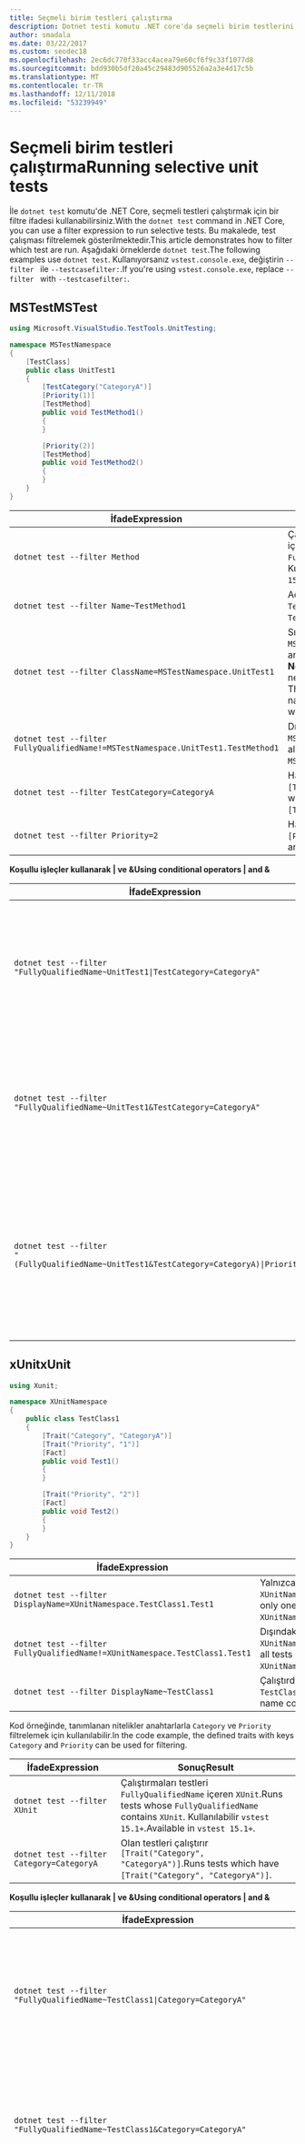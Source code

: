 ```yaml
---
title: Seçmeli birim testleri çalıştırma
description: Dotnet testi komutu .NET core'da seçmeli birim testlerini çalıştırmak için bir filtre ifadesi kullanma
author: smadala
ms.date: 03/22/2017
ms.custom: seodec18
ms.openlocfilehash: 2ec6dc770f33acc4acea79e60cf6f9c33f1077d8
ms.sourcegitcommit: bdd930b5df20a45c29483d905526a2a3e4d17c5b
ms.translationtype: MT
ms.contentlocale: tr-TR
ms.lasthandoff: 12/11/2018
ms.locfileid: "53239949"
---
```

# <a name="running-selective-unit-tests"></a><span data-ttu-id="821d7-103">Seçmeli birim testleri çalıştırma</span><span class="sxs-lookup"><span data-stu-id="821d7-103">Running selective unit tests</span></span>

<span data-ttu-id="821d7-104">İle `dotnet test` komutu'de .NET Core, seçmeli testleri çalıştırmak için bir filtre ifadesi kullanabilirsiniz.</span><span class="sxs-lookup"><span data-stu-id="821d7-104">With the `dotnet test` command in .NET Core, you can use a filter expression to run selective tests.</span></span> <span data-ttu-id="821d7-105">Bu makalede, test çalışması filtrelemek gösterilmektedir.</span><span class="sxs-lookup"><span data-stu-id="821d7-105">This article demonstrates how to filter which test are run.</span></span> <span data-ttu-id="821d7-106">Aşağıdaki örneklerde `dotnet test`.</span><span class="sxs-lookup"><span data-stu-id="821d7-106">The following examples use `dotnet test`.</span></span> <span data-ttu-id="821d7-107">Kullanıyorsanız `vstest.console.exe`, değiştirin `--filter ` ile `--testcasefilter:`.</span><span class="sxs-lookup"><span data-stu-id="821d7-107">If you're using `vstest.console.exe`, replace `--filter ` with `--testcasefilter:`.</span></span>

## <a name="mstest"></a><span data-ttu-id="821d7-108">MSTest</span><span class="sxs-lookup"><span data-stu-id="821d7-108">MSTest</span></span>

```csharp
using Microsoft.VisualStudio.TestTools.UnitTesting;

namespace MSTestNamespace
{
    [TestClass]
    public class UnitTest1
    {
        [TestCategory("CategoryA")]
        [Priority(1)]
        [TestMethod]
        public void TestMethod1()
        {
        }

        [Priority(2)]
        [TestMethod]
        public void TestMethod2()
        {
        }
    }
}
```

| <span data-ttu-id="821d7-109">İfade</span><span class="sxs-lookup"><span data-stu-id="821d7-109">Expression</span></span> | <span data-ttu-id="821d7-110">Sonuç</span><span class="sxs-lookup"><span data-stu-id="821d7-110">Result</span></span> |
| ---------- | ------ |
| `dotnet test --filter Method` | <span data-ttu-id="821d7-111">Çalıştırmaları testleri `FullyQualifiedName` içeren `Method`.</span><span class="sxs-lookup"><span data-stu-id="821d7-111">Runs tests whose `FullyQualifiedName` contains `Method`.</span></span> <span data-ttu-id="821d7-112">Kullanılabilir `vstest 15.1+`.</span><span class="sxs-lookup"><span data-stu-id="821d7-112">Available in `vstest 15.1+`.</span></span> |
| `dotnet test --filter Name~TestMethod1` | <span data-ttu-id="821d7-113">Adında içeren çalıştırdığında `TestMethod1`.</span><span class="sxs-lookup"><span data-stu-id="821d7-113">Runs tests whose name contains `TestMethod1`.</span></span> |
| `dotnet test --filter ClassName=MSTestNamespace.UnitTest1` | <span data-ttu-id="821d7-114">Sınıfta olan testleri çalıştırır `MSTestNamespace.UnitTest1`.</span><span class="sxs-lookup"><span data-stu-id="821d7-114">Runs tests which are in class `MSTestNamespace.UnitTest1`.</span></span><br><span data-ttu-id="821d7-115">**Not:** `ClassName` Değer olmalıdır bir ad alanı, bu nedenle `ClassName=UnitTest1` çalışmaz.</span><span class="sxs-lookup"><span data-stu-id="821d7-115">**Note:** The `ClassName` value should have a namespace, so `ClassName=UnitTest1` won't work.</span></span> |
| `dotnet test --filter FullyQualifiedName!=MSTestNamespace.UnitTest1.TestMethod1` | <span data-ttu-id="821d7-116">Dışındaki tüm testleri çalıştırır `MSTestNamespace.UnitTest1.TestMethod1`.</span><span class="sxs-lookup"><span data-stu-id="821d7-116">Runs all tests except `MSTestNamespace.UnitTest1.TestMethod1`.</span></span> |
| `dotnet test --filter TestCategory=CategoryA` | <span data-ttu-id="821d7-117">Hangi ile açıklamalı olan testleri çalıştırır `[TestCategory("CategoryA")]`.</span><span class="sxs-lookup"><span data-stu-id="821d7-117">Runs tests which are annotated with `[TestCategory("CategoryA")]`.</span></span> |
| `dotnet test --filter Priority=2` | <span data-ttu-id="821d7-118">Hangi ile açıklamalı olan testleri çalıştırır `[Priority(2)]`.</span><span class="sxs-lookup"><span data-stu-id="821d7-118">Runs tests which are annotated with `[Priority(2)]`.</span></span><br>

<span data-ttu-id="821d7-119">**Koşullu işleçler kullanarak | ve &amp;**</span><span class="sxs-lookup"><span data-stu-id="821d7-119">**Using conditional operators | and &amp;**</span></span>

| <span data-ttu-id="821d7-120">İfade</span><span class="sxs-lookup"><span data-stu-id="821d7-120">Expression</span></span> | <span data-ttu-id="821d7-121">Sonuç</span><span class="sxs-lookup"><span data-stu-id="821d7-121">Result</span></span> |
| ---------- | ------ |
| <code>dotnet test --filter "FullyQualifiedName~UnitTest1&#124;TestCategory=CategoryA"</code> | <span data-ttu-id="821d7-122">Olan testleri çalıştırır `UnitTest1` içinde `FullyQualifiedName` **veya** `TestCategory` olduğu `CategoryA`.</span><span class="sxs-lookup"><span data-stu-id="821d7-122">Runs tests which have `UnitTest1` in `FullyQualifiedName` **or** `TestCategory` is `CategoryA`.</span></span> |
| `dotnet test --filter "FullyQualifiedName~UnitTest1&TestCategory=CategoryA"` | <span data-ttu-id="821d7-123">Olan testleri çalıştırır `UnitTest1` içinde `FullyQualifiedName` **ve** `TestCategory` olduğu `CategoryA`.</span><span class="sxs-lookup"><span data-stu-id="821d7-123">Runs tests which have `UnitTest1` in `FullyQualifiedName` **and** `TestCategory` is `CategoryA`.</span></span> |
| <code>dotnet test --filter "(FullyQualifiedName~UnitTest1&TestCategory=CategoryA)&#124;Priority=1"</code> | <span data-ttu-id="821d7-124">Ya da olan testleri çalıştırır `FullyQualifiedName` içeren `UnitTest1` **ve** `TestCategory` olduğu `CategoryA` **veya** `Priority` 1'dir.</span><span class="sxs-lookup"><span data-stu-id="821d7-124">Runs tests which have either `FullyQualifiedName` containing `UnitTest1` **and** `TestCategory` is `CategoryA` **or** `Priority` is 1.</span></span> |

## <a name="xunit"></a><span data-ttu-id="821d7-125">xUnit</span><span class="sxs-lookup"><span data-stu-id="821d7-125">xUnit</span></span>

```csharp
using Xunit;

namespace XUnitNamespace
{
    public class TestClass1
    {
        [Trait("Category", "CategoryA")]
        [Trait("Priority", "1")]
        [Fact]
        public void Test1()
        {
        }

        [Trait("Priority", "2")]
        [Fact]
        public void Test2()
        {
        }
    }
}
```

| <span data-ttu-id="821d7-126">İfade</span><span class="sxs-lookup"><span data-stu-id="821d7-126">Expression</span></span> | <span data-ttu-id="821d7-127">Sonuç</span><span class="sxs-lookup"><span data-stu-id="821d7-127">Result</span></span> |
| ---------- | ------ |
| `dotnet test --filter DisplayName=XUnitNamespace.TestClass1.Test1` | <span data-ttu-id="821d7-128">Yalnızca bir test çalıştırmaları `XUnitNamespace.TestClass1.Test1`.</span><span class="sxs-lookup"><span data-stu-id="821d7-128">Runs only one test, `XUnitNamespace.TestClass1.Test1`.</span></span> |
| `dotnet test --filter FullyQualifiedName!=XUnitNamespace.TestClass1.Test1` | <span data-ttu-id="821d7-129">Dışındaki tüm testleri çalıştırır `XUnitNamespace.TestClass1.Test1`.</span><span class="sxs-lookup"><span data-stu-id="821d7-129">Runs all tests except `XUnitNamespace.TestClass1.Test1`.</span></span> |
| `dotnet test --filter DisplayName~TestClass1` | <span data-ttu-id="821d7-130">Çalıştırdığında, görünen adı içeren `TestClass1`.</span><span class="sxs-lookup"><span data-stu-id="821d7-130">Runs tests whose display name contains `TestClass1`.</span></span> |

<span data-ttu-id="821d7-131">Kod örneğinde, tanımlanan nitelikler anahtarlarla `Category` ve `Priority` filtrelemek için kullanılabilir.</span><span class="sxs-lookup"><span data-stu-id="821d7-131">In the code example, the defined traits with keys `Category` and `Priority` can be used for filtering.</span></span>

| <span data-ttu-id="821d7-132">İfade</span><span class="sxs-lookup"><span data-stu-id="821d7-132">Expression</span></span> | <span data-ttu-id="821d7-133">Sonuç</span><span class="sxs-lookup"><span data-stu-id="821d7-133">Result</span></span> |
| ---------- | ------ |
| `dotnet test --filter XUnit` | <span data-ttu-id="821d7-134">Çalıştırmaları testleri `FullyQualifiedName` içeren `XUnit`.</span><span class="sxs-lookup"><span data-stu-id="821d7-134">Runs tests whose `FullyQualifiedName` contains `XUnit`.</span></span>  <span data-ttu-id="821d7-135">Kullanılabilir `vstest 15.1+`.</span><span class="sxs-lookup"><span data-stu-id="821d7-135">Available in `vstest 15.1+`.</span></span> |
| `dotnet test --filter Category=CategoryA` | <span data-ttu-id="821d7-136">Olan testleri çalıştırır `[Trait("Category", "CategoryA")]`.</span><span class="sxs-lookup"><span data-stu-id="821d7-136">Runs tests which have `[Trait("Category", "CategoryA")]`.</span></span> |

<span data-ttu-id="821d7-137">**Koşullu işleçler kullanarak | ve &amp;**</span><span class="sxs-lookup"><span data-stu-id="821d7-137">**Using conditional operators | and &amp;**</span></span>

| <span data-ttu-id="821d7-138">İfade</span><span class="sxs-lookup"><span data-stu-id="821d7-138">Expression</span></span> | <span data-ttu-id="821d7-139">Sonuç</span><span class="sxs-lookup"><span data-stu-id="821d7-139">Result</span></span> |
| ---------- | ------ |
| <code>dotnet test --filter "FullyQualifiedName~TestClass1&#124;Category=CategoryA"</code> | <span data-ttu-id="821d7-140">Sahip çalıştırmaları testleri `TestClass1` içinde `FullyQualifiedName` **veya** `Category` olduğu `CategoryA`.</span><span class="sxs-lookup"><span data-stu-id="821d7-140">Runs tests which has `TestClass1` in `FullyQualifiedName` **or** `Category` is `CategoryA`.</span></span> |
| `dotnet test --filter "FullyQualifiedName~TestClass1&Category=CategoryA"` | <span data-ttu-id="821d7-141">Sahip çalıştırmaları testleri `TestClass1` içinde `FullyQualifiedName` **ve** `Category` olduğu `CategoryA`.</span><span class="sxs-lookup"><span data-stu-id="821d7-141">Runs tests which has `TestClass1` in `FullyQualifiedName` **and** `Category` is `CategoryA`.</span></span> |
| <code>dotnet test --filter "(FullyQualifiedName~TestClass1&Category=CategoryA)&#124;Priority=1"</code> | <span data-ttu-id="821d7-142">Ya da olan testleri çalıştırır `FullyQualifiedName` içeren `TestClass1` **ve** `Category` olduğu `CategoryA` **veya** `Priority` 1'dir.</span><span class="sxs-lookup"><span data-stu-id="821d7-142">Runs tests which have either `FullyQualifiedName` containing `TestClass1` **and** `Category` is `CategoryA` **or** `Priority` is 1.</span></span> |

## <a name="nunit"></a><span data-ttu-id="821d7-143">NUnit</span><span class="sxs-lookup"><span data-stu-id="821d7-143">NUnit</span></span>

```csharp
using NUnit.Framework;

namespace NUnitNamespace
{
    public class UnitTest1
    {
        [Category("CategoryA")]
        [Property("Priority", 1)]
        [Test]
        public void TestMethod1()
        {
        }

        [Property("Priority", 2)]
        [Test]
        public void TestMethod2()
        {
        }
    }
}
```

| <span data-ttu-id="821d7-144">İfade</span><span class="sxs-lookup"><span data-stu-id="821d7-144">Expression</span></span> | <span data-ttu-id="821d7-145">Sonuç</span><span class="sxs-lookup"><span data-stu-id="821d7-145">Result</span></span> |
| ---------- | ------ |
| `dotnet test --filter Method` | <span data-ttu-id="821d7-146">Çalıştırmaları testleri `FullyQualifiedName` içeren `Method`.</span><span class="sxs-lookup"><span data-stu-id="821d7-146">Runs tests whose `FullyQualifiedName` contains `Method`.</span></span> <span data-ttu-id="821d7-147">Kullanılabilir `vstest 15.1+`.</span><span class="sxs-lookup"><span data-stu-id="821d7-147">Available in `vstest 15.1+`.</span></span> |
| `dotnet test --filter Name~TestMethod1` | <span data-ttu-id="821d7-148">Adında içeren çalıştırdığında `TestMethod1`.</span><span class="sxs-lookup"><span data-stu-id="821d7-148">Runs tests whose name contains `TestMethod1`.</span></span> |
| `dotnet test --filter FullyQualifiedName~NUnitNamespace.UnitTest1` | <span data-ttu-id="821d7-149">Sınıfta olan testleri çalıştırır `NUnitNamespace.UnitTest1`.</span><span class="sxs-lookup"><span data-stu-id="821d7-149">Runs tests which are in class `NUnitNamespace.UnitTest1`.</span></span><br>
| `dotnet test --filter FullyQualifiedName!=NUnitNamespace.UnitTest1.TestMethod1` | <span data-ttu-id="821d7-150">Dışındaki tüm testleri çalıştırır `NUnitNamespace.UnitTest1.TestMethod1`.</span><span class="sxs-lookup"><span data-stu-id="821d7-150">Runs all tests except `NUnitNamespace.UnitTest1.TestMethod1`.</span></span> |
| `dotnet test --filter TestCategory=CategoryA` | <span data-ttu-id="821d7-151">Hangi ile açıklamalı olan testleri çalıştırır `[Category("CategoryA")]`.</span><span class="sxs-lookup"><span data-stu-id="821d7-151">Runs tests which are annotated with `[Category("CategoryA")]`.</span></span> |
| `dotnet test --filter Priority=2` | <span data-ttu-id="821d7-152">Hangi ile açıklamalı olan testleri çalıştırır `[Priority(2)]`.</span><span class="sxs-lookup"><span data-stu-id="821d7-152">Runs tests which are annotated with `[Priority(2)]`.</span></span><br>

<span data-ttu-id="821d7-153">**Koşullu işleçler kullanarak | ve &amp;**</span><span class="sxs-lookup"><span data-stu-id="821d7-153">**Using conditional operators | and &amp;**</span></span>

| <span data-ttu-id="821d7-154">İfade</span><span class="sxs-lookup"><span data-stu-id="821d7-154">Expression</span></span> | <span data-ttu-id="821d7-155">Sonuç</span><span class="sxs-lookup"><span data-stu-id="821d7-155">Result</span></span> |
| ---------- | ------ |
| <code>dotnet test --filter "FullyQualifiedName~UnitTest1&#124;TestCategory=CategoryA"</code> | <span data-ttu-id="821d7-156">Olan testleri çalıştırır `UnitTest1` içinde `FullyQualifiedName` **veya** `TestCategory` olduğu `CategoryA`.</span><span class="sxs-lookup"><span data-stu-id="821d7-156">Runs tests which have `UnitTest1` in `FullyQualifiedName` **or** `TestCategory` is `CategoryA`.</span></span> |
| `dotnet test --filter "FullyQualifiedName~UnitTest1&TestCategory=CategoryA"` | <span data-ttu-id="821d7-157">Olan testleri çalıştırır `UnitTest1` içinde `FullyQualifiedName` **ve** `TestCategory` olduğu `CategoryA`.</span><span class="sxs-lookup"><span data-stu-id="821d7-157">Runs tests which have `UnitTest1` in `FullyQualifiedName` **and** `TestCategory` is `CategoryA`.</span></span> |
| <code>dotnet test --filter "(FullyQualifiedName~UnitTest1&TestCategory=CategoryA)&#124;Priority=1"</code> | <span data-ttu-id="821d7-158">Ya da olan testleri çalıştırır `FullyQualifiedName` içeren `UnitTest1` **ve** `TestCategory` olduğu `CategoryA` **veya** `Priority` 1'dir.</span><span class="sxs-lookup"><span data-stu-id="821d7-158">Runs tests which have either `FullyQualifiedName` containing `UnitTest1` **and** `TestCategory` is `CategoryA` **or** `Priority` is 1.</span></span> |

